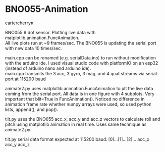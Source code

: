 # BNO055-Animation

cartercherry&pi;

BNO055 9 dof sensor.
Plotting live data with matplotlib.animation.FuncAnimation.  
All live plots run at ~9 frames/sec. The BNO055 is updating the serial port with new data
10 times/sec.

main.cpp can be renamed (e.g. serialData.ino) to run without modification with the arduino ide.
I used visual studio code with platformIO on an esp32 (instead of arduino nano and arduino ide).  
main.cpp transmits the 3 acc, 3 gyro, 3 mag, and 4 quat streams via serial port at 115200 baud

animate2.py uses matplotlib.animation.FuncAnimation to plt the live data coming from
the serial port. All data is in one figure with 4 subplots.
Very important that blit=True in FuncAnimation().
Noticed no difference in animation frame rate whether numpy arrays were used, so used
python lists, append(), and pop().

tilt.py uses the BNO055 acc_x, acc_y and acc_z vectors to calculate roll and pitch using matplotlib
animation in real time. Uses same technique as animate2.py.

tilt.py serial data format expected at 115200 baud:
[0]...[1]...[2]...
acc_x acc_y acc_z
